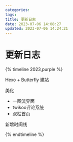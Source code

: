 ```yaml
---
categories: 
tags: 
title: 更新日志
date: 2023-07-06 14:08:27
updated: 2023-07-06 14:24:21
---
```

# 更新日志
{% timeline 2023,purple %}
<!-- timeline 06-11 -->
Hexo + Butterfly 建站
<!-- endtimeline -->
<!-- timeline 07-01 -->
美化
 - 一图流界面
 - twikoo评论系统
 - 双栏首页
<!-- endtimeline -->
<!-- timeline 07-06 -->
新增时间线
<!-- endtimeline -->
{% endtimeline %}
